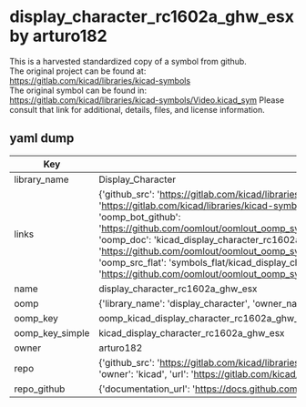 # display_character_rc1602a_ghw_esx by arturo182  
This is a harvested standardized copy of a symbol from github.  
The original project can be found at:  
https://gitlab.com/kicad/libraries/kicad-symbols  
The original symbol can be found in:
https://gitlab.com/kicad/libraries/kicad-symbols/Video.kicad_sym
Please consult that link for additional, details, files, and license information.  
## yaml dump  
| Key | Value |  
| --- | --- |  
| library_name | Display_Character |  
| links | {'github_src': 'https://gitlab.com/kicad/libraries/kicad-symbols/Video.kicad_sym', 'github_src_repo': 'https://gitlab.com/kicad/libraries/kicad-symbols', 'oomp_bot': 'kicad_display_character_rc1602a_ghw_esx/working', 'oomp_bot_github': 'https://github.com/oomlout/oomlout_oomp_symbol_bot/tree/main/kicad_display_character_rc1602a_ghw_esx/working', 'oomp_doc': 'kicad_display_character_rc1602a_ghw_esx/working', 'oomp_doc_github': 'https://github.com/oomlout/oomlout_oomp_symbol_doc/tree/main/kicad_display_character_rc1602a_ghw_esx/working', 'oomp_src_flat': 'symbols_flat/kicad_display_character_rc1602a_ghw_esx/working', 'oomp_src_flat_github': 'https://github.com/oomlout/oomlout_oomp_symbol_src/tree/main/kicad_display_character_rc1602a_ghw_esx/working'} |  
| name | display_character_rc1602a_ghw_esx |  
| oomp | {'library_name': 'display_character', 'owner_name': 'kicad', 'symbol_name': 'display_character_rc1602a_ghw_esx'} |  
| oomp_key | oomp_kicad_display_character_rc1602a_ghw_esx |  
| oomp_key_simple | kicad_display_character_rc1602a_ghw_esx |  
| owner | arturo182 |  
| repo | {'github_src': 'https://gitlab.com/kicad/libraries/kicad-symbols/Video.kicad_sym', 'name': 'libraries/kicad-symbols', 'owner': 'kicad', 'url': 'https://gitlab.com/kicad/libraries/kicad-symbols'} |  
| repo_github | {'documentation_url': 'https://docs.github.com/rest/repos/repos#get-a-repository', 'message': 'Not Found'} |  

